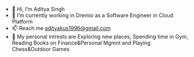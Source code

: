 - 👋 Hi, I’m Aditya Singh
- 🌱 I’m currently working in Dremio as a Software Engineer in Cloud Platform
- 📫 Reach me adityakus1996@gmail.com
- 👀 My personal intrests are Exploring new places, Spending time in Gym, Reading Books on Finance&Personal Mgmnt and Playing Chess&Outdoor Games
<!---
adityasingh-0504/adityasingh-0504 is a ✨ special ✨ repository because its `README.md` (this file) appears on your GitHub profile.
You can click the Preview link to take a look at your changes.
--->
